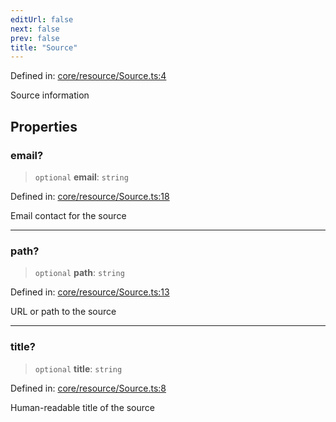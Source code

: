```yaml
---
editUrl: false
next: false
prev: false
title: "Source"
---
```


Defined in: [core/resource/Source.ts:4](https://github.com/datisthq/dpkit/blob/5891634de8175d14853313e208ffbae144fd78eb/core/resource/Source.ts#L4)

Source information

## Properties

### email?

> `optional` **email**: `string`

Defined in: [core/resource/Source.ts:18](https://github.com/datisthq/dpkit/blob/5891634de8175d14853313e208ffbae144fd78eb/core/resource/Source.ts#L18)

Email contact for the source

***

### path?

> `optional` **path**: `string`

Defined in: [core/resource/Source.ts:13](https://github.com/datisthq/dpkit/blob/5891634de8175d14853313e208ffbae144fd78eb/core/resource/Source.ts#L13)

URL or path to the source

***

### title?

> `optional` **title**: `string`

Defined in: [core/resource/Source.ts:8](https://github.com/datisthq/dpkit/blob/5891634de8175d14853313e208ffbae144fd78eb/core/resource/Source.ts#L8)

Human-readable title of the source
